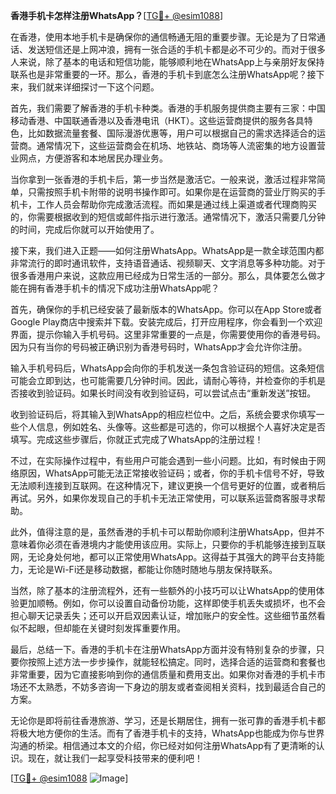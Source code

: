**香港手机卡怎样注册WhatsApp？**[[TG💪+ @esim1088](https://t.me/s/esim1088)]

在香港，使用本地手机卡是确保你的通信畅通无阻的重要步骤。无论是为了日常通话、发送短信还是上网冲浪，拥有一张合适的手机卡都是必不可少的。而对于很多人来说，除了基本的电话和短信功能，能够顺利地在WhatsApp上与亲朋好友保持联系也是非常重要的一环。那么，香港的手机卡到底怎么注册WhatsApp呢？接下来，我们就来详细探讨一下这个问题。

首先，我们需要了解香港的手机卡种类。香港的手机服务提供商主要有三家：中国移动香港、中国联通香港以及香港电讯（HKT）。这些运营商提供的服务各具特色，比如数据流量套餐、国际漫游优惠等，用户可以根据自己的需求选择适合的运营商。通常情况下，这些运营商会在机场、地铁站、商场等人流密集的地方设置营业网点，方便游客和本地居民办理业务。

当你拿到一张香港的手机卡后，第一步当然是激活它。一般来说，激活过程非常简单，只需按照手机卡附带的说明书操作即可。如果你是在运营商的营业厅购买的手机卡，工作人员会帮助你完成激活流程。而如果是通过线上渠道或者代理商购买的，你需要根据收到的短信或邮件指示进行激活。通常情况下，激活只需要几分钟的时间，完成后你就可以开始使用了。

接下来，我们进入正题——如何注册WhatsApp。WhatsApp是一款全球范围内都非常流行的即时通讯软件，支持语音通话、视频聊天、文字消息等多种功能。对于很多香港用户来说，这款应用已经成为日常生活的一部分。那么，具体要怎么做才能在拥有香港手机卡的情况下成功注册WhatsApp呢？

首先，确保你的手机已经安装了最新版本的WhatsApp。你可以在App Store或者Google Play商店中搜索并下载。安装完成后，打开应用程序，你会看到一个欢迎界面，提示你输入手机号码。这里非常重要的一点是，你需要使用你的香港号码。因为只有当你的号码被正确识别为香港号码时，WhatsApp才会允许你注册。

输入手机号码后，WhatsApp会向你的手机发送一条包含验证码的短信。这条短信可能会立即到达，也可能需要几分钟时间。因此，请耐心等待，并检查你的手机是否接收到验证码。如果长时间没有收到验证码，可以尝试点击“重新发送”按钮。

收到验证码后，将其输入到WhatsApp的相应栏位中。之后，系统会要求你填写一些个人信息，例如姓名、头像等。这些都是可选的，你可以根据个人喜好决定是否填写。完成这些步骤后，你就正式完成了WhatsApp的注册过程！

不过，在实际操作过程中，有些用户可能会遇到一些小问题。比如，有时候由于网络原因，WhatsApp可能无法正常接收验证码；或者，你的手机卡信号不好，导致无法顺利连接到互联网。在这种情况下，建议更换一个信号更好的位置，或者稍后再试。另外，如果你发现自己的手机卡无法正常使用，可以联系运营商客服寻求帮助。

此外，值得注意的是，虽然香港的手机卡可以帮助你顺利注册WhatsApp，但并不意味着你必须在香港境内才能使用该应用。实际上，只要你的手机能够连接到互联网，无论身处何地，都可以正常使用WhatsApp。这得益于其强大的跨平台支持能力，无论是Wi-Fi还是移动数据，都能让你随时随地与朋友保持联系。

当然，除了基本的注册流程外，还有一些额外的小技巧可以让WhatsApp的使用体验更加顺畅。例如，你可以设置自动备份功能，这样即使手机丢失或损坏，也不会担心聊天记录丢失；还可以开启双因素认证，增加账户的安全性。这些细节虽然看似不起眼，但却能在关键时刻发挥重要作用。

最后，总结一下。香港的手机卡在注册WhatsApp方面并没有特别复杂的步骤，只要你按照上述方法一步步操作，就能轻松搞定。同时，选择合适的运营商和套餐也非常重要，因为它直接影响到你的通信质量和费用支出。如果你对香港的手机卡市场还不太熟悉，不妨多咨询一下身边的朋友或者查阅相关资料，找到最适合自己的方案。

无论你是即将前往香港旅游、学习，还是长期居住，拥有一张可靠的香港手机卡都将极大地方便你的生活。而有了香港手机卡的支持，WhatsApp也能成为你与世界沟通的桥梁。相信通过本文的介绍，你已经对如何注册WhatsApp有了更清晰的认识。现在，就让我们一起享受科技带来的便利吧！

[[TG💪+ @esim1088](https://t.me/s/esim1088) ![Image](https://i.postimg.cc/4NQfJmqS/Snipaste-2025-05-13-00-14-12.png)]